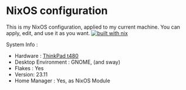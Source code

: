 # NixOS configuration
This is my NixOS configuration, applied to my current machine. You can apply, edit, and use it as you want.
[![built with nix](https://builtwithnix.org/badge.svg)](https://builtwithnix.org)

System Info : 
- Hardware : [ThinkPad t480](https://github.com/NixOS/nixos-hardware/blob/master/lenovo/thinkpad/t480/default.nix)
- Desktop Environment : GNOME, (and sway)
- Flakes : Yes
- Version: 23.11
- Home Manager : Yes, as NixOS Module
